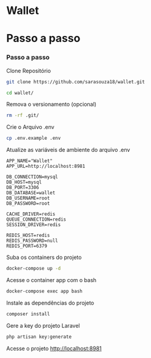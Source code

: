 # Wallet

# Passo a passo

### Passo a passo
Clone Repositório
```sh
git clone https://github.com/sarasouza18/wallet.git
```
```sh
cd wallet/
```

Remova o versionamento (opcional)
```sh
rm -rf .git/
```


Crie o Arquivo .env
```sh
cp .env.example .env
```


Atualize as variáveis de ambiente do arquivo .env
```dosini
APP_NAME="Wallet"
APP_URL=http://localhost:8981

DB_CONNECTION=mysql
DB_HOST=mysql
DB_PORT=3306
DB_DATABASE=wallet
DB_USERNAME=root
DB_PASSWORD=root

CACHE_DRIVER=redis
QUEUE_CONNECTION=redis
SESSION_DRIVER=redis

REDIS_HOST=redis
REDIS_PASSWORD=null
REDIS_PORT=6379
```


Suba os containers do projeto
```sh
docker-compose up -d
```


Acesse o container app com o bash
```sh
docker-compose exec app bash
```


Instale as dependências do projeto
```sh
composer install
```


Gere a key do projeto Laravel
```sh
php artisan key:generate
```


Acesse o projeto
[http://localhost:8981](http://localhost:8981)

